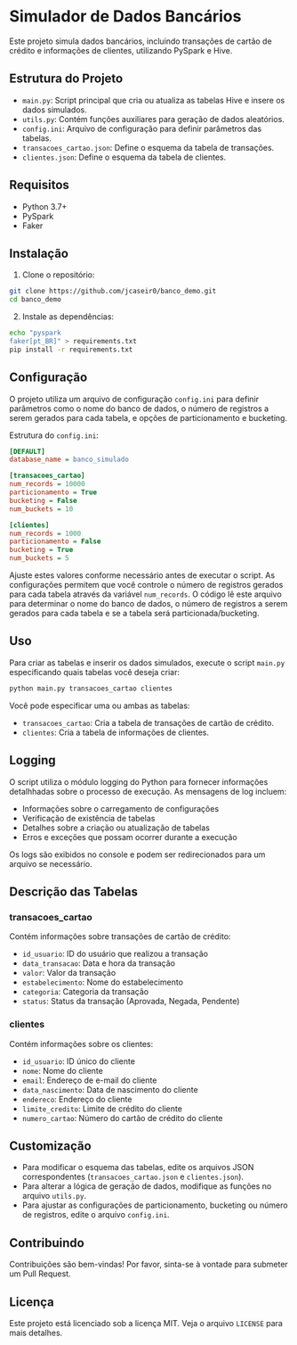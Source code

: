 # Simulador de Dados Bancários

Este projeto simula dados bancários, incluindo transações de cartão de crédito e informações de clientes, utilizando PySpark e Hive.

## Estrutura do Projeto

- `main.py`: Script principal que cria ou atualiza as tabelas Hive e insere os dados simulados.
- `utils.py`: Contém funções auxiliares para geração de dados aleatórios.
- `config.ini`: Arquivo de configuração para definir parâmetros das tabelas.
- `transacoes_cartao.json`: Define o esquema da tabela de transações.
- `clientes.json`: Define o esquema da tabela de clientes.

## Requisitos

- Python 3.7+
- PySpark
- Faker

## Instalação

1. Clone o repositório:

```bash
git clone https://github.com/jcaseir0/banco_demo.git
cd banco_demo
```

2. Instale as dependências:
```bash
echo "pyspark
faker[pt_BR]" > requirements.txt
pip install -r requirements.txt 
```

## Configuração

O projeto utiliza um arquivo de configuração `config.ini` para definir parâmetros como o nome do banco de dados, o número de registros a serem gerados para cada tabela, e opções de particionamento e bucketing.

Estrutura do `config.ini`:

```ini
[DEFAULT]
database_name = banco_simulado

[transacoes_cartao]
num_records = 10000
particionamento = True
bucketing = False
num_buckets = 10

[clientes]
num_records = 1000
particionamento = False
bucketing = True
num_buckets = 5
```

Ajuste estes valores conforme necessário antes de executar o script. As configurações permitem que você controle o número de registros gerados para cada tabela através da variável `num_records`. O código lê este arquivo para determinar o nome do banco de dados, o número de registros a serem gerados para cada tabela e se a tabela será particionada/bucketing.

## Uso

Para criar as tabelas e inserir os dados simulados, execute o script `main.py` especificando quais tabelas você deseja criar:

```bash
python main.py transacoes_cartao clientes
```

Você pode especificar uma ou ambas as tabelas:

- `transacoes_cartao`: Cria a tabela de transações de cartão de crédito.
- `clientes`: Cria a tabela de informações de clientes.

## Logging
O script utiliza o módulo logging do Python para fornecer informações detalhhadas sobre o processo de execução. As mensagens de log incluem:

- Informações sobre o carregamento de configurações
- Verificação de existência de tabelas
- Detalhes sobre a criação ou atualização de tabelas
- Erros e exceções que possam ocorrer durante a execução

Os logs são exibidos no console e podem ser redirecionados para um arquivo se necessário.

## Descrição das Tabelas

### transacoes_cartao

Contém informações sobre transações de cartão de crédito:

- `id_usuario`: ID do usuário que realizou a transação
- `data_transacao`: Data e hora da transação
- `valor`: Valor da transação
- `estabelecimento`: Nome do estabelecimento
- `categoria`: Categoria da transação
- `status`: Status da transação (Aprovada, Negada, Pendente)

### clientes

Contém informações sobre os clientes:

- `id_usuario`: ID único do cliente
- `nome`: Nome do cliente
- `email`: Endereço de e-mail do cliente
- `data_nascimento`: Data de nascimento do cliente
- `endereco`: Endereço do cliente
- `limite_credito`: Limite de crédito do cliente
- `numero_cartao`: Número do cartão de crédito do cliente

## Customização

- Para modificar o esquema das tabelas, edite os arquivos JSON correspondentes (`transacoes_cartao.json` e `clientes.json`).
- Para alterar a lógica de geração de dados, modifique as funções no arquivo `utils.py`.
- Para ajustar as configurações de particionamento, bucketing ou número de registros, edite o arquivo `config.ini`.

## Contribuindo

Contribuições são bem-vindas! Por favor, sinta-se à vontade para submeter um Pull Request.

## Licença

Este projeto está licenciado sob a licença MIT. Veja o arquivo `LICENSE` para mais detalhes.